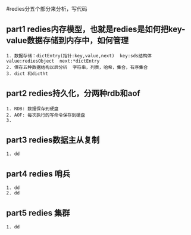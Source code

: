 
#redies分五个部分来分析，写代码
## part1 redies内存模型，也就是redies是如何把key-value数据存储到内存中，如何管理
    1. 数据存储：dictEntry(指针:key,value,next)  key:sds结构体  value:rediesObject  next:*dictEntry
    2. 保存五种数据结构以后分析  字符串，列表，哈希，集合，有序集合
    3. dict 和dictht

## part2 redies持久化，分两种rdb和aof 
    1. RDB: 数据保存到硬盘
    2. AOF: 每次执行的写命令保存到硬盘
    3. 
## part3 redies数据主从复制
    1. dd
## part4 redies 哨兵
    1. dd
    2. dd
## part5 redies 集群
    1. dd
